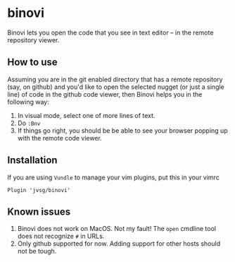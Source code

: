 # binovi

Binovi lets you open the code that you see in text editor – in the remote repository viewer.

## How to use

Assuming you are in the git enabled directory that has a remote repository (say, on github) and you'd like to open the selected nugget (or just a single line) of code in the github code viewer, then Binovi helps you in the following way:

1. In visual mode, select one of more lines of text.
2. Do `:Bnv`
3. If things go right, you should be be able to see your browser popping up with the remote code viewer.

## Installation

If you are using `Vundle` to manage your vim plugins, put this in your vimrc

```
Plugin 'jvsg/binovi'
```

## Known issues

1. Binovi does not work on MacOS. Not my fault! The `open` cmdline tool does not recognize `#` in URLs.
2. Only github supported for now. Adding support for other hosts should not be tough.
